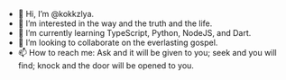 - 👋 Hi, I’m @kokkzlya.
- 👀 I’m interested in the way and the truth and the life.
- 🌱 I’m currently learning TypeScript, Python, NodeJS, and Dart.
- 💞️ I’m looking to collaborate on the everlasting gospel.
- 📫 How to reach me: Ask and it will be given to you; seek and you will find; knock and the door will be opened to you.

<!---
kokkzlya/kokkzlya is a ✨ special ✨ repository because its `README.md` (this file) appears on your GitHub profile.
You can click the Preview link to take a look at your changes.
--->
